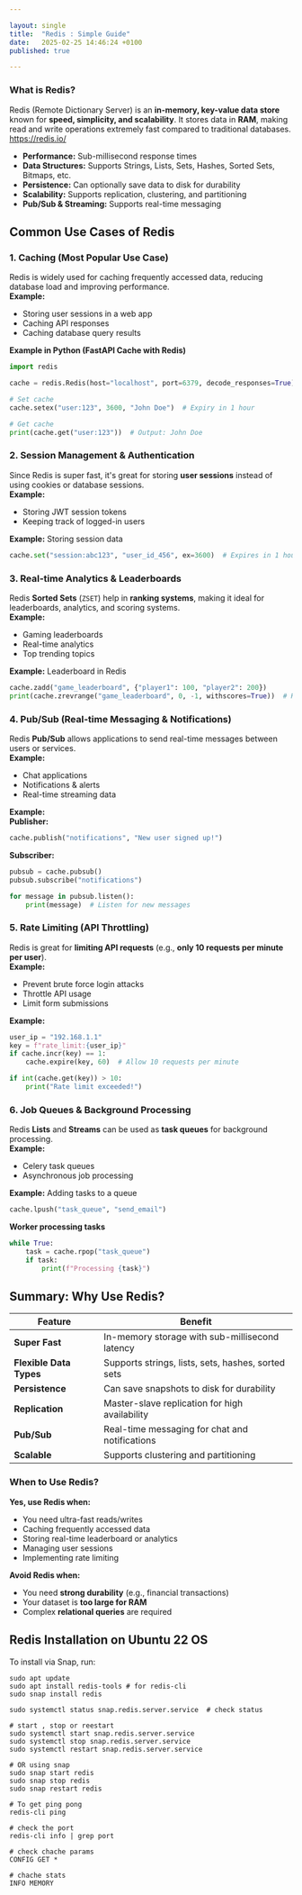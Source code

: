 ```yaml
---

layout: single
title:  "Redis : Simple Guide"
date:   2025-02-25 14:46:24 +0100
published: true

---
```


### **What is Redis?**
Redis (Remote Dictionary Server) is an **in-memory, key-value data store** known for **speed, simplicity, and scalability**. It stores data in **RAM**, making read and write operations extremely fast compared to traditional databases.
https://redis.io/

- **Performance:** Sub-millisecond response times  
- **Data Structures:** Supports Strings, Lists, Sets, Hashes, Sorted Sets, Bitmaps, etc.  
- **Persistence:** Can optionally save data to disk for durability  
- **Scalability:** Supports replication, clustering, and partitioning  
- **Pub/Sub & Streaming:** Supports real-time messaging  



## **Common Use Cases of Redis**

### **1. Caching (Most Popular Use Case)**
Redis is widely used for caching frequently accessed data, reducing database load and improving performance.  
**Example:**  
- Storing user sessions in a web app  
- Caching API responses  
- Caching database query results  


**Example in Python (FastAPI Cache with Redis)**  

```python
import redis

cache = redis.Redis(host="localhost", port=6379, decode_responses=True)

# Set cache
cache.setex("user:123", 3600, "John Doe")  # Expiry in 1 hour

# Get cache
print(cache.get("user:123"))  # Output: John Doe
```



### **2. Session Management & Authentication**
Since Redis is super fast, it's great for storing **user sessions** instead of using cookies or database sessions.  
**Example:**  
- Storing JWT session tokens  
- Keeping track of logged-in users  


**Example:** Storing session data  
```python
cache.set("session:abc123", "user_id_456", ex=3600)  # Expires in 1 hour
```



### **3. Real-time Analytics & Leaderboards**
Redis **Sorted Sets** (`ZSET`) help in **ranking systems**, making it ideal for leaderboards, analytics, and scoring systems.  
**Example:**  
- Gaming leaderboards  
- Real-time analytics  
- Top trending topics  


**Example:** Leaderboard in Redis  
```python
cache.zadd("game_leaderboard", {"player1": 100, "player2": 200})
print(cache.zrevrange("game_leaderboard", 0, -1, withscores=True))  # Highest first
```



### **4. Pub/Sub (Real-time Messaging & Notifications)**
Redis **Pub/Sub** allows applications to send real-time messages between users or services.  
**Example:**  
- Chat applications  
- Notifications & alerts  
- Real-time streaming data  


**Example:**  
**Publisher:**
```python
cache.publish("notifications", "New user signed up!")
```
**Subscriber:**
```python
pubsub = cache.pubsub()
pubsub.subscribe("notifications")

for message in pubsub.listen():
    print(message)  # Listen for new messages
```



### **5. Rate Limiting (API Throttling)**
Redis is great for **limiting API requests** (e.g., **only 10 requests per minute per user**).  
**Example:**  
- Prevent brute force login attacks  
- Throttle API usage  
- Limit form submissions  


**Example:**  
```python
user_ip = "192.168.1.1"
key = f"rate_limit:{user_ip}"
if cache.incr(key) == 1:
    cache.expire(key, 60)  # Allow 10 requests per minute

if int(cache.get(key)) > 10:
    print("Rate limit exceeded!")
```



### **6. Job Queues & Background Processing**
Redis **Lists** and **Streams** can be used as **task queues** for background processing.  
**Example:**  
- Celery task queues  
- Asynchronous job processing  


**Example:** Adding tasks to a queue  
```python
cache.lpush("task_queue", "send_email")
```

**Worker processing tasks**  
```python
while True:
    task = cache.rpop("task_queue")
    if task:
        print(f"Processing {task}")
```



## **Summary: Why Use Redis?**
| **Feature**            | **Benefit**                                      |
|----------------------|------------------------------------------------|
| **Super Fast**      | In-memory storage with sub-millisecond latency |
| **Flexible Data Types** | Supports strings, lists, sets, hashes, sorted sets |
| **Persistence**     | Can save snapshots to disk for durability       |
| **Replication**     | Master-slave replication for high availability  |
| **Pub/Sub**         | Real-time messaging for chat and notifications  |
| **Scalable**        | Supports clustering and partitioning            |




### **When to Use Redis?**

**Yes, use Redis when:**
- You need ultra-fast reads/writes  
- Caching frequently accessed data  
- Storing real-time leaderboard or analytics  
- Managing user sessions  
- Implementing rate limiting  


**Avoid Redis when:**
- You need **strong durability** (e.g., financial transactions)  
- Your dataset is **too large for RAM**  
- Complex **relational queries** are required



## Redis Installation on Ubuntu 22 OS

To install via Snap, run:

```
sudo apt update
sudo apt install redis-tools # for redis-cli
sudo snap install redis

sudo systemctl status snap.redis.server.service  # check status

# start , stop or reestart
sudo systemctl start snap.redis.server.service
sudo systemctl stop snap.redis.server.service
sudo systemctl restart snap.redis.server.service

# OR using snap
sudo snap start redis
sudo snap stop redis
sudo snap restart redis

# To get ping pong
redis-cli ping

# check the port
redis-cli info | grep port

# check chache params
CONFIG GET *

# chache stats
INFO MEMORY






```







